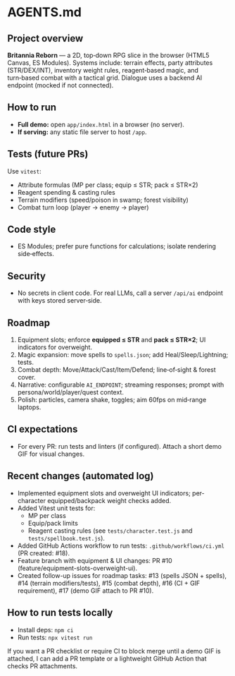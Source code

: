 # AGENTS.md

## Project overview
**Britannia Reborn** — a 2D, top‑down RPG slice in the browser (HTML5 Canvas, ES Modules). Systems include: terrain effects, party attributes (STR/DEX/INT), inventory weight rules, reagent‑based magic, and turn‑based combat with a tactical grid. Dialogue uses a backend AI endpoint (mocked if not connected).

## How to run
- **Full demo:** open `app/index.html` in a browser (no server).
- **If serving:** any static file server to host `/app`.

## Tests (future PRs)
Use `vitest`:
- Attribute formulas (MP per class; equip ≤ STR; pack ≤ STR×2)
- Reagent spending & casting rules
- Terrain modifiers (speed/poison in swamp; forest visibility)
- Combat turn loop (player → enemy → player)

## Code style
- ES Modules; prefer pure functions for calculations; isolate rendering side‑effects.

## Security
- No secrets in client code. For real LLMs, call a server `/api/ai` endpoint with keys stored server‑side.

## Roadmap
1. Equipment slots; enforce **equipped ≤ STR** and **pack ≤ STR×2**; UI indicators for overweight.
2. Magic expansion: move spells to `spells.json`; add Heal/Sleep/Lightning; tests.
3. Combat depth: Move/Attack/Cast/Item/Defend; line‑of‑sight & forest cover.
4. Narrative: configurable `AI_ENDPOINT`; streaming responses; prompt with persona/world/player/quest context.
5. Polish: particles, camera shake, toggles; aim 60fps on mid‑range laptops.

## CI expectations
- For every PR: run tests and linters (if configured). Attach a short demo GIF for visual changes.

## Recent changes (automated log)
- Implemented equipment slots and overweight UI indicators; per-character equipped/backpack weight checks added.
- Added Vitest unit tests for:
	- MP per class
	- Equip/pack limits
	- Reagent casting rules
	(see `tests/character.test.js` and `tests/spellbook.test.js`).
- Added GitHub Actions workflow to run tests: `.github/workflows/ci.yml` (PR created: #18).
- Feature branch with equipment & UI changes: PR #10 (feature/equipment-slots-overweight-ui).
- Created follow-up issues for roadmap tasks: #13 (spells JSON + spells), #14 (terrain modifiers/tests), #15 (combat depth), #16 (CI + GIF requirement), #17 (demo GIF attach to PR #10).

## How to run tests locally
- Install deps: `npm ci`
- Run tests: `npx vitest run`

If you want a PR checklist or require CI to block merge until a demo GIF is attached, I can add a PR template or a lightweight GitHub Action that checks PR attachments.
